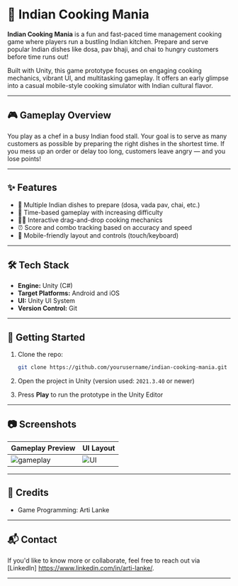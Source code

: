 # 🍛 Indian Cooking Mania

**Indian Cooking Mania** is a fun and fast-paced time management cooking game where players run a bustling Indian kitchen. Prepare and serve popular Indian dishes like dosa, pav bhaji, and chai to hungry customers before time runs out!

Built with Unity, this game prototype focuses on engaging cooking mechanics, vibrant UI, and multitasking gameplay. It offers an early glimpse into a casual mobile-style cooking simulator with Indian cultural flavor.

---

## 🎮 Gameplay Overview

You play as a chef in a busy Indian food stall. Your goal is to serve as many customers as possible by preparing the right dishes in the shortest time. If you mess up an order or delay too long, customers leave angry — and you lose points!

---

## ✨ Features

- 🍲 Multiple Indian dishes to prepare (dosa, vada pav, chai, etc.)
- 🧠 Time-based gameplay with increasing difficulty
- 👨‍🍳 Interactive drag-and-drop cooking mechanics
- ⏰ Score and combo tracking based on accuracy and speed
- 📱 Mobile-friendly layout and controls (touch/keyboard)

---

## 🛠️ Tech Stack

- **Engine:** Unity (C#)
- **Target Platforms:** Android and iOS
- **UI:** Unity UI System
- **Version Control:** Git

---

## 🚀 Getting Started

1. Clone the repo:
   ```bash
   git clone https://github.com/yourusername/indian-cooking-mania.git
   ```

2. Open the project in Unity (version used: `2021.3.40` or newer)

3. Press **Play** to run the prototype in the Unity Editor

---

## 📷 Screenshots

| Gameplay Preview | UI Layout |
|------------------|-----------|
| ![gameplay](screenshots/game1.png) | ![UI](screenshots/ui.png) |

---

## 🙌 Credits

- Game Programming: Arti Lanke

---

## 📬 Contact

If you'd like to know more or collaborate, feel free to reach out via [LinkedIn] https://www.linkedin.com/in/arti-lanke/.

---
